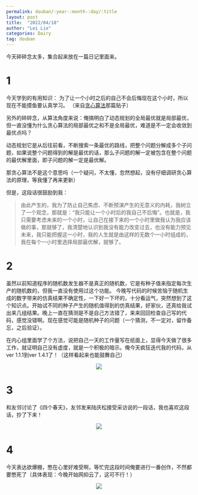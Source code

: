 ```yaml
---
permalink: douban/:year-:month-:day/:title
layout: post
title:  "2022/04/18"
author: "Lei Lie"
categories: Dairy
tag: douban
---
```


今天碎碎念太多，集合起来放在一篇日记里面来。

# 1

今天学到的有用知识： 为了让一个小时之后的自己不会后悔现在这个小时，所以现在不能摸鱼要认真学习。 （来自[贪心算法](https://www.douban.com/group/topic/262871174/?_i=0293805cacFgls,7287182b9Hqytp)那篇贴子） 

另外的碎碎念，从算法角度来说：俺搞明白了动态规划的全局最优就是局部最优，但一直没懂为什么贪心算法的局部最优之和不是全局最优，难道是不一定会收敛到最优点吗？

动态规划它是从后往前看，不断搜索一条最优的路线，把整个问题分解成多个子问题，如果说整个问题得到的解是最优的话，那么子问题的解一定被包含在整个问题的最优解里面，即子问题的解一定是最优解。

那贪心算法不是这个意思吗（一个疑问，不太懂，忽然想起，没有仔细调研贪心算法的原理，等我懂了再来更新）

但是，这段话很鼓励到我：

> 由此产生的，我为了防止自己焦虑、不断预演产生的无意义的内耗，我树立了一个观念，那就是：“我只能让一个小时后的我自己不后悔”。也就是，我只需要考虑未来的一个小时，让自己在接下来的一个小时里做我认为我应该做的事，那就够了，我清楚地认识到我没有能力改变过去，也没有能力预见未来，我只能把握这一小时，我的人生就是由这样的无数个一小时组成的，我在每个一小时里选择局部最优解，就够了。 

# 2

虽然以前知道程序的随机数发生器不是真正的随机数，它是有种子值来指定每次生产的随机数的，但我一直没有使用过这个功能。 今晚写代码的时候苦恼于随机生成的数字带来的仿真结果不确定性，一下好一下坏的，十分看运气，突然想到了这个知识点。开始试不同的种子产生的随机值得到的仿真结果，好家伙，还真给我试出来几组结果。晚上一直在猜测是不是自己方法错了，来来回回检查自己写的代码，感觉没错啊。现在感觉可能是随机种子的问题（一个猜测，不一定对，留作备忘，之后验证）。 

在内心组里面学了个方法，说把自己一天的工作量写在纸面上，显得今天做了很多工作，就证明自己没有虚度，就是一个积极的暗示。俺今天疯狂迭代我的代码，从ver 1.1.1到ver 1.4.1了！（这样看起来也能鼓舞自己）

<div align=center><img src="../../images/img-2022-04-18/img1.webp"/></div>

# 3

 和友邻讨论了《四个春天》，友邻发来陆庆松接受采访说的一段话，我也喜欢这段话，抄了下来！

<div align=center><img src="../../images/img-2022-04-18/img2.webp"/></div>

# 4

今天表达欲爆棚，憋在心里好难受啊，等忙完这段时间俺要进行一番创作，不然都要憋死了（具体表现：今晚开始网抑云了，这可不行！）

<div align=center><img src="../../images/img-2022-04-18/img3.webp"/></div>
